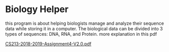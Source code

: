 # Biology Helper
this program is about helping biologists manage and analyze their sequence data while storing it in a computer.
The biological data can be divided into 3 types of sequences: DNA, RNA, and Protein.
more explanation in this pdf

[CS213-2018-2019-Assignment4-V2.0.pdf](https://github.com/eslam11993377/B/files/10108854/CS213-2018-2019-Assignment4-V2.0.pdf)
